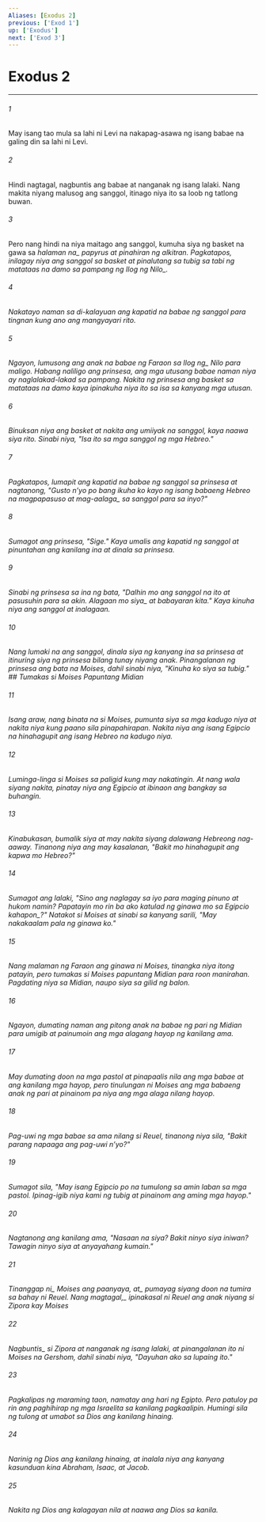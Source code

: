 ```yaml
---
Aliases: [Exodus 2]
previous: ['Exod 1']
up: ['Exodus']
next: ['Exod 3']
---
```

# Exodus 2

***






















###### 1 










May isang tao mula sa lahi ni Levi na nakapag-asawa ng isang babae na galing din sa lahi ni Levi. 





















###### 2 










Hindi nagtagal, nagbuntis ang babae at nanganak ng isang lalaki. Nang makita niyang malusog ang sanggol, itinago niya ito sa loob ng tatlong buwan. 





















###### 3 










Pero nang hindi na niya maitago ang sanggol, kumuha siya ng basket na gawa sa <i class="trans-change">halaman na_ papyrus at pinahiran ng alkitran. Pagkatapos, inilagay niya ang sanggol sa basket at pinalutang sa tubig sa tabi ng matataas na damo sa pampang ng Ilog <i class="trans-change">ng Nilo_. 





















###### 4 










Nakatayo naman sa di-kalayuan ang kapatid na babae ng sanggol para tingnan kung ano ang mangyayari rito. 





















###### 5 










Ngayon, lumusong ang anak na babae ng Faraon sa <i class="trans-change">Ilog ng_ Nilo para maligo. Habang naliligo ang prinsesa, ang mga utusang babae naman niya ay naglalakad-lakad sa pampang. Nakita ng prinsesa ang basket sa matataas na damo kaya ipinakuha niya ito sa isa sa kanyang mga utusan. 





















###### 6 










Binuksan niya ang basket at nakita ang umiiyak na sanggol, kaya naawa siya rito. Sinabi niya, "Isa ito sa mga sanggol ng mga Hebreo." 





















###### 7 










Pagkatapos, lumapit ang kapatid na babae ng sanggol sa prinsesa at nagtanong, "Gusto nʼyo po bang ikuha ko kayo ng isang babaeng Hebreo na magpapasuso <i class="trans-change">at mag-aalaga_ sa sanggol para sa inyo?" 





















###### 8 










Sumagot ang prinsesa, "Sige." Kaya umalis ang kapatid ng sanggol at pinuntahan ang kanilang ina at dinala sa prinsesa. 





















###### 9 










Sinabi ng prinsesa sa ina ng bata, "Dalhin mo ang sanggol na ito at pasusuhin para sa akin. <i class="trans-change">Alagaan mo siya_ at babayaran kita." Kaya kinuha niya ang sanggol at inalagaan. 





















###### 10 










Nang lumaki na ang sanggol, dinala siya ng kanyang ina sa prinsesa at itinuring siya ng prinsesa bilang tunay niyang anak. Pinangalanan ng prinsesa ang bata na Moises, dahil sinabi niya, "Kinuha ko siya sa tubig." ## Tumakas si Moises Papuntang Midian 





















###### 11 










Isang araw, nang binata na si Moises, pumunta siya sa mga kadugo niya at nakita niya kung paano sila pinapahirapan. Nakita niya ang isang Egipcio na hinahagupit ang isang Hebreo na kadugo niya. 





















###### 12 










Luminga-linga si Moises sa paligid kung may nakatingin. At nang wala siyang nakita, pinatay niya ang Egipcio at ibinaon ang bangkay sa buhangin. 





















###### 13 










Kinabukasan, bumalik siya at may nakita siyang dalawang Hebreong nag-aaway. Tinanong niya ang may kasalanan, "Bakit mo hinahagupit ang kapwa mo Hebreo?" 





















###### 14 










Sumagot ang lalaki, "Sino ang naglagay sa iyo para maging pinuno at hukom namin? Papatayin mo rin ba ako katulad ng ginawa mo sa Egipcio <i class="trans-change">kahapon_?" Natakot si Moises at sinabi sa kanyang sarili, "May nakakaalam pala ng ginawa ko." 





















###### 15 










Nang malaman ng Faraon ang ginawa ni Moises, tinangka niya itong patayin, pero tumakas si Moises papuntang Midian para roon manirahan. Pagdating niya sa Midian, naupo siya sa gilid ng balon. 





















###### 16 










Ngayon, dumating naman ang pitong anak na babae ng pari ng Midian para umigib at painumoin ang mga alagang hayop ng kanilang ama. 





















###### 17 










May dumating doon na mga pastol at pinapaalis nila ang mga babae at ang kanilang mga hayop, pero tinulungan ni Moises ang mga babaeng anak ng pari at pinainom pa niya ang mga alaga nilang hayop. 





















###### 18 










Pag-uwi ng mga babae sa ama nilang si Reuel, tinanong niya sila, "Bakit parang napaaga ang pag-uwi nʼyo?" 





















###### 19 










Sumagot sila, "May isang Egipcio po na tumulong sa amin laban sa mga pastol. Ipinag-igib niya kami ng tubig at pinainom ang aming mga hayop." 





















###### 20 










Nagtanong ang kanilang ama, "Nasaan na siya? Bakit ninyo siya iniwan? Tawagin ninyo siya at anyayahang kumain." 





















###### 21 










<i class="trans-change">Tinanggap ni_ Moises <i class="trans-change">ang paanyaya, at_ pumayag siyang doon na tumira sa bahay ni Reuel. <i class="trans-change">Nang magtagal,_ ipinakasal ni Reuel ang anak niyang si Zipora kay Moises 





















###### 22 










<i class="trans-change">Nagbuntis_ si Zipora at nanganak ng isang lalaki, at pinangalanan ito ni Moises na Gershom, dahil sinabi niya, "Dayuhan ako sa lupaing ito." 





















###### 23 










Pagkalipas ng maraming taon, namatay ang hari ng Egipto. Pero patuloy pa rin ang paghihirap ng mga Israelita sa kanilang pagkaalipin. Humingi sila ng tulong at umabot sa Dios ang kanilang hinaing. 





















###### 24 










Narinig ng Dios ang kanilang hinaing, at inalala niya ang kanyang kasunduan kina Abraham, Isaac, at Jacob. 





















###### 25 










Nakita ng Dios ang kalagayan nila at naawa ang Dios sa kanila.
